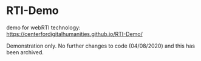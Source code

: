 # RTI-Demo
demo for webRTI technology: https://centerfordigitalhumanities.github.io/RTI-Demo/

Demonstration only. No further changes to code (04/08/2020) and this has been archived.

